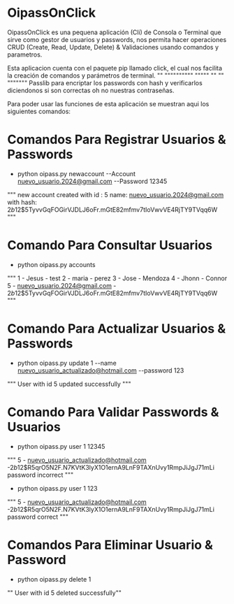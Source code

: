 # OipassOnClick

OipassOnClick es una pequena aplicación (Cli) de Consola o Terminal que sirve como gestor de usuarios y passwords, nos permita hacer operaciones CRUD (Create, Read, Update, Delete) & Validaciones usando comandos y parametros.

Esta aplicacion cuenta con el paquete  pip llamado click, el cual nos facilita la creación de comandos y parámetros de terminal.
""   """""""""" """""  "" "" """"""" Passlib para encriptar los passwords con hash y verificarlos diciendonos si son correctas oh no nuestras contraseñas.


Para poder usar las funciones de esta aplicación se muestran aqui los siguientes comandos:


# Comandos Para Registrar Usuarios & Passwords

* python oipass.py newaccount --Account nuevo_usuario.2024@gmail.com --Password 12345

""" 
new account created with id : 5 
name: nuevo_usuario.2024@gmail.com
with hash: $2b$12$5TyvvGqFOGirVJDLJ6oFr.mGtE82mfmv7tIoVwvVE4RjTY9TVqq6W """

# Comando Para Consultar Usuarios

* python oipass.py accounts 

""" 
1 - Jesus - test
2 - maria - perez
3 - Jose - Mendoza
4 - Jhonn - Connor
5 - nuevo_usuario.2024@gmail.com - $2b$12$5TyvvGqFOGirVJDLJ6oFr.mGtE82mfmv7tIoVwvVE4RjTY9TVqq6W """

# Comando Para Actualizar Usuarios & Passwords

* python oipass.py update 1 --name nuevo_usuario_actualizado@hotmail.com --password 123

"""
User with id 5 updated successfully """

# Comando Para Validar Passwords & Usuarios

* python oipass.py user 1 12345 

"""
5 - nuevo_usuario_actualizado@hotmail.com -$2b$12$R5qrO5N2F.N7KVtK3lyX1O1ernA9LnF9TAXnUvy1RmpJiJgJ71mLi password incorrect """

* python oipass.py user 1 123

"""
5 - nuevo_usuario_actualizado@hotmail.com -$2b$12$R5qrO5N2F.N7KVtK3lyX1O1ernA9LnF9TAXnUvy1RmpJiJgJ71mLi password correct """

# Comandos Para Eliminar Usuario & Password

* python oipass.py delete 1

""
User with id 5 deleted successfully""
